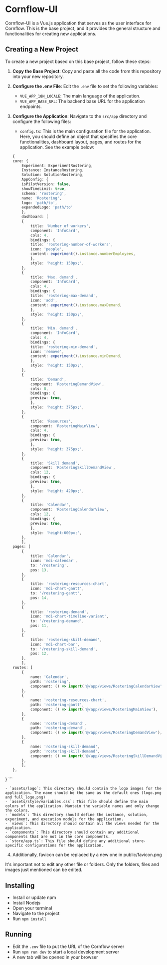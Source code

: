 # Cornflow-UI

Cornflow-UI is a Vue.js application that serves as the user interface for Cornflow. This is the base project, and it provides the general structure and functionalities for creating new applications. 

## Creating a New Project

To create a new project based on this base project, follow these steps:

1. **Copy the Base Project**: Copy and paste all the code from this repository into your new repository.

2. **Configure the .env File**: Edit the `.env` file to set the following variables:
    - `VUE_APP_18N_LOCALE`: The main language of the application.
    - `VUE_APP_BASE_URL`: The backend base URL for the application endpoints.

3. **Configure the Application**: Navigate to the `src/app` directory and configure the following files:

    - `config.ts`: This is the main configuration file for the application. Here, you should define an object that specifies the core functionalities, dashboard layout, pages, and routes for the application. See the example below:

    ```typescript
    {
    core: {
        Experiment: ExperimentRostering,
        Instance: InstanceRostering,
        Solution: SolutionRostering,
        AppConfig: {
        isPilotVersion: false,
        showTimeLimit: true,
        schema: 'rostering',
        name: 'Rostering',
        logo: 'path/to',
        expandedLogo: 'path/to'
        },
        dashboard: [
        {
            title: 'Number of workers',
            component: 'InfoCard',
            cols: 4,
            bindings: {
            title: 'rostering-number-of-workers',
            icon: 'people',
            content: experiment().instance.numberEmployees,
            },
            style: 'height: 150px;',
        },
        {
            title: 'Max. demand',
            component: 'InfoCard',
            cols: 4,
            bindings: {
            title: 'rostering-max-demand',
            icon: 'add',
            content: experiment().instance.maxDemand,
            },
            style: 'height: 150px;',
        },
        {
            title: 'Min. demand',
            component: 'InfoCard',
            cols: 4,
            bindings: {
            title: 'rostering-min-demand',
            icon: 'remove',
            content: experiment().instance.minDemand,
            },
            style: 'height: 150px;',
        },
        {
            title: 'Demand',
            component: 'RosteringDemandView',
            cols: 8,
            bindings: {
            preview: true,
            },
            style: 'height: 375px;',
        },
        {
            title: 'Resources',
            component: 'RosteringMainView',
            cols: 4,
            bindings: {
            preview: true,
            },
            style: 'height: 375px;',
        },
        {
            title: 'Skill demand',
            component: 'RosteringSkillDemandView',
            cols: 12,
            bindings: {
            preview: true,
            },
            style: 'height: 420px;',
        },
        {
            title: 'Calendar',
            component: 'RosteringCalendarView',
            cols: 12,
            bindings: {
            preview: true,
            },
            style: 'height:600px;',
        },
        ],
    pages: [
        {
            title: 'Calendar',
            icon: 'mdi-calendar',
            to: '/rostering',
            pos: 13,
        },
        {
            title: 'rostering-resources-chart',
            icon: 'mdi-chart-gantt',
            to: '/rostering-gantt',
            pos: 14,
        },
        {
            title: 'rostering-demand',
            icon: 'mdi-chart-timeline-variant',
            to: '/rostering-demand',
            pos: 11,
        },
        {
            title: 'rostering-skill-demand',
            icon: 'mdi-chart-bar',
            to: '/rostering-skill-demand',
            pos: 12,
        },
        ],
    routes: [
        {
            name: 'Calendar',
            path: 'rostering',
            component: () => import('@/app/views/RosteringCalendarView'),
        },
        {
            name: 'rostering-resources-chart',
            path: 'rostering-gantt',
            component: () => import('@/app/views/RosteringMainView'),
        },
        {
            name: 'rostering-demand',
            path: 'rostering-demand',
            component: () => import('@/app/views/RosteringDemandView'),
        },
        {
            name: 'rostering-skill-demand',
            path: 'rostering-skill-demand',
            component: () => import('@/app/views/RosteringSkillDemandView'),
        },
        ],
    },
 }
    ```

    - `assets/logo`: This directory should contain the logo images for the application. The name should be the same as the default ones (logo.png and full_logo.png)
    - `assets/style/variables.css`: This file should define the main colors of the application. Mantain the variable names and only change the colors.
    - `models`: This directory should define the instance, solution, experiment, and execution models for the application.
    - `views`: This directory should contain all the views needed for the application.
    - `components`: This directory should contain any additional components that are not in the core components.
    - `store/app.ts`: This file should define any additional store-specific configurations for the application.

4. Additionally, favicon can be replaced by a new one in public/favicon.png

It's important not to edit any other file or folders. Only the folders, files and images just mentioned can be edited.

## Installing

- Install or update npm
- Install Nodejs
- Open your terminal
- Navigate to the project
- Run `npm install`

## Running

- Edit the `.env` file to put the URL of the Cornflow server
- Run `npm run dev` to start a local development server
- A new tab will be opened in your browser
